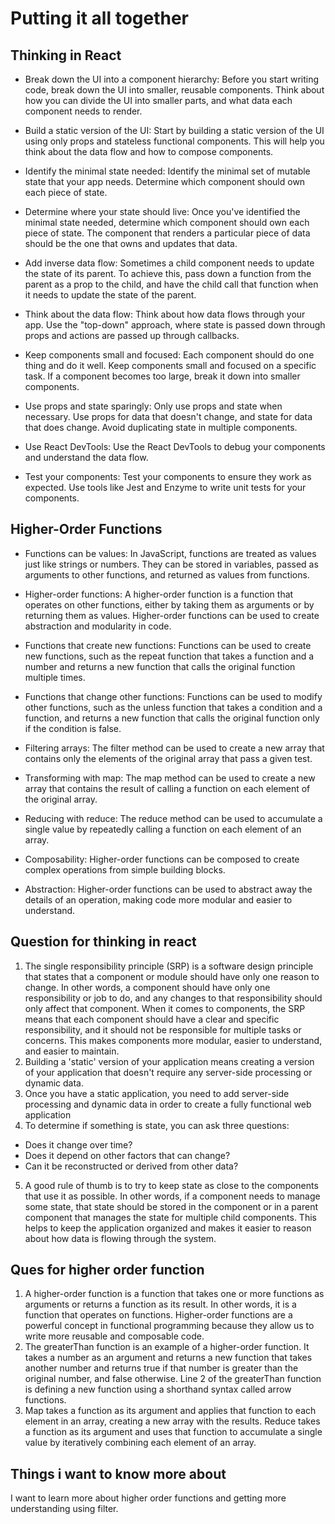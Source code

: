 # Putting it all together

## Thinking in React

* Break down the UI into a component hierarchy: Before you start writing code, break down the UI into smaller, reusable components. Think about how you can divide the UI into smaller parts, and what data each component needs to render.

* Build a static version of the UI: Start by building a static version of the UI using only props and stateless functional components. This will help you think about the data flow and how to compose components.

* Identify the minimal state needed: Identify the minimal set of mutable state that your app needs. Determine which component should own each piece of state.

* Determine where your state should live: Once you've identified the minimal state needed, determine which component should own each piece of state. The component that renders a particular piece of data should be the one that owns and updates that data.

* Add inverse data flow: Sometimes a child component needs to update the state of its parent. To achieve this, pass down a function from the parent as a prop to the child, and have the child call that function when it needs to update the state of the parent.

* Think about the data flow: Think about how data flows through your app. Use the "top-down" approach, where state is passed down through props and actions are passed up through callbacks.

* Keep components small and focused: Each component should do one thing and do it well. Keep components small and focused on a specific task. If a component becomes too large, break it down into smaller components.

* Use props and state sparingly: Only use props and state when necessary. Use props for data that doesn't change, and state for data that does change. Avoid duplicating state in multiple components.

* Use React DevTools: Use the React DevTools to debug your components and understand the data flow.

* Test your components: Test your components to ensure they work as expected. Use tools like Jest and Enzyme to write unit tests for your components.

## Higher-Order Functions

* Functions can be values: In JavaScript, functions are treated as values just like strings or numbers. They can be stored in variables, passed as arguments to other functions, and returned as values from functions.

* Higher-order functions: A higher-order function is a function that operates on other functions, either by taking them as arguments or by returning them as values. Higher-order functions can be used to create abstraction and modularity in code.

* Functions that create new functions: Functions can be used to create new functions, such as the repeat function that takes a function and a number and returns a new function that calls the original function multiple times.

* Functions that change other functions: Functions can be used to modify other functions, such as the unless function that takes a condition and a function, and returns a new function that calls the original function only if the condition is false.

* Filtering arrays: The filter method can be used to create a new array that contains only the elements of the original array that pass a given test.

* Transforming with map: The map method can be used to create a new array that contains the result of calling a function on each element of the original array.

* Reducing with reduce: The reduce method can be used to accumulate a single value by repeatedly calling a function on each element of an array.

* Composability: Higher-order functions can be composed to create complex operations from simple building blocks.

* Abstraction: Higher-order functions can be used to abstract away the details of an operation, making code more modular and easier to understand.

## Question for thinking in react

1. The single responsibility principle (SRP) is a software design principle that states that a component or module should have only one reason to change. In other words, a component should have only one responsibility or job to do, and any changes to that responsibility should only affect that component. When it comes to components, the SRP means that each component should have a clear and specific responsibility, and it should not be responsible for multiple tasks or concerns. This makes components more modular, easier to understand, and easier to maintain.
2. Building a 'static' version of your application means creating a version of your application that doesn't require any server-side processing or dynamic data.
3. Once you have a static application, you need to add server-side processing and dynamic data in order to create a fully functional web application
4. To determine if something is state, you can ask three questions:

* Does it change over time?
* Does it depend on other factors that can change?
* Can it be reconstructed or derived from other data?

5. A good rule of thumb is to try to keep state as close to the components that use it as possible. In other words, if a component needs to manage some state, that state should be stored in the component or in a parent component that manages the state for multiple child components. This helps to keep the application organized and makes it easier to reason about how data is flowing through the system.


## Ques for higher order function

1. A higher-order function is a function that takes one or more functions as arguments or returns a function as its result. In other words, it is a function that operates on functions. Higher-order functions are a powerful concept in functional programming because they allow us to write more reusable and composable code.
2. The greaterThan function is an example of a higher-order function. It takes a number as an argument and returns a new function that takes another number and returns true if that number is greater than the original number, and false otherwise.
Line 2 of the greaterThan function is defining a new function using a shorthand syntax called arrow functions. 
3. Map takes a function as its argument and applies that function to each element in an array, creating a new array with the results. Reduce takes a function as its argument and uses that function to accumulate a single value by iteratively combining each element of an array. 

## Things i want to know more about 

I want to learn more about higher order functions and getting more understanding using filter. 
